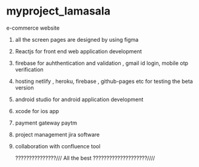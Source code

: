 # myproject_lamasala
e-commerce website 

1. all the screen pages are designed by using figma

2. Reactjs for front end web application development
3. firebase for auhthentication and validation , gmail id login, mobile otp verification
4. hosting netlify , heroku, firebase , github-pages etc for testing the beta version

5. android studio for android application development
6. xcode for ios app
7. payment gateway paytm
8. project management jira software
9. collaboration with confluence tool



    ???????????????/// All the best ????????????????????////


